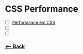 # CSS Performance

- [ ] [Performance em CSS](https://www.youtube.com/watch?v=m1iV2C44Duc&t=23s)
- [ ] []()
- [ ] []()

### [<-- Back](https://github.com/simoneas02/crazy-learning/)
